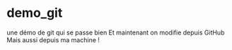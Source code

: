 # demo_git
une démo de git qui se passe bien
Et maintenant on modifie depuis GitHub
Mais aussi depuis ma machine !
